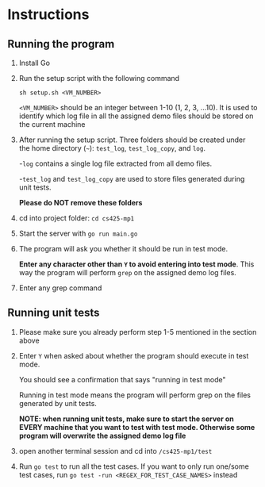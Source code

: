 # Instructions
## Running the program
1. Install Go
2. Run the setup script with the following command

   `sh setup.sh <VM_NUMBER>`

   `<VM_NUMBER>` should be an integer between 1-10 (1, 2, 3, ...10). It is used to identify which log file in all the assigned demo files should be stored on the current machine
3. After running the setup script. Three folders should be created under the home directory (`~`): `test_log`, `test_log_copy`, and `log`. 

    -`log` contains a single log file extracted from all demo files. 
    
    -`test_log` and `test_log_copy` are used to store files generated during unit tests.
    
    **Please do NOT remove these folders**
4. cd into project folder: `cd cs425-mp1`
5. Start the server with `go run main.go`
6. The program will ask you whether it should be run in test mode. 
    
    **Enter any character other than `Y` to avoid entering into test mode**. This way the program will perform `grep` on the assigned demo log files.
7. Enter any grep command 

## Running unit tests
1. Please make sure you already perform step 1-5 mentioned in the section above

2. Enter `Y` when asked about whether the program should execute in test mode.

    You should see a confirmation that says "running in test mode"

    Running in test mode means the program will perform grep on the files generated by unit tests.

    **NOTE: when running unit tests, make sure to start the server on EVERY machine that you want to test with test mode. Otherwise some program will overwrite the assigned demo log file**


3. open another terminal session and cd into `/cs425-mp1/test`

4. Run `go test` to run all the test cases. If you want to only run one/some test cases, run `go test -run <REGEX_FOR_TEST_CASE_NAMES>` instead
